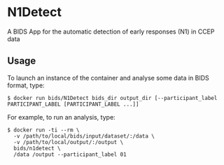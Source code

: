 # N1Detect
A BIDS App for the automatic detection of early responses (N1) in CCEP data

## Usage

To launch an instance of the container and analyse some data in BIDS format, type:

```
$ docker run bids/N1Detect bids_dir output_dir [--participant_label PARTICIPANT_LABEL [PARTICIPANT_LABEL ...]]
```
For example, to run an analysis, type:

```
$ docker run -ti --rm \
  -v /path/to/local/bids/input/dataset/:/data \
  -v /path/to/local/output/:/output \
  bids/n1detect \
  /data /output --participant_label 01
```


